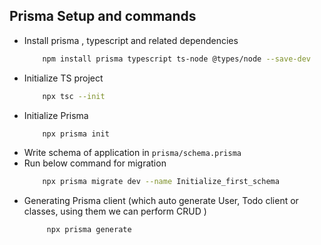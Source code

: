 ## Prisma Setup and commands

- Install prisma , typescript and related dependencies
    ```sh
        npm install prisma typescript ts-node @types/node --save-dev
    ```
- Initialize TS project
    ```sh
        npx tsc --init  
    ```
- Initialize Prisma
    ```sh
        npx prisma init 
    ```
- Write schema of application in `prisma/schema.prisma`
- Run below command for migration
    ```sh
        npx prisma migrate dev --name Initialize_first_schema
    ```
- Generating Prisma client (which auto generate User, Todo client or classes, using them we can perform CRUD )
   ```sh
        npx prisma generate
   ```
